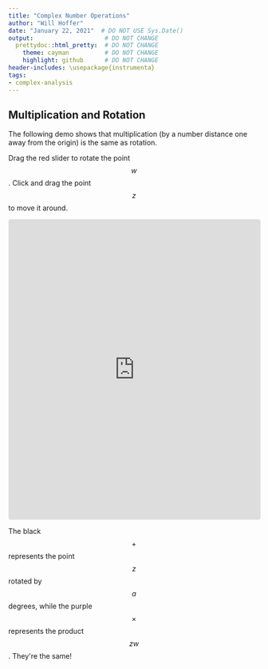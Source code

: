 ```yaml
---
title: "Complex Number Operations"
author: "Will Hoffer"
date: "January 22, 2021"  # DO NOT USE Sys.Date()
output:                    # DO NOT CHANGE
  prettydoc::html_pretty:  # DO NOT CHANGE
    theme: cayman          # DO NOT CHANGE
    highlight: github      # DO NOT CHANGE
header-includes: \usepackage{instrumenta}
tags:
- complex-analysis
---
```


## Multiplication and Rotation

The following demo shows that multiplication (by a number distance one away from the origin) is the same as rotation.

Drag the red slider to rotate the point $$w$$. Click and drag the point $$z$$ to move it around.

<iframe src="https://www.geogebra.org/calculator/kve5wn9r?embed" width="100%" height="600" allowfullscreen style="border: 1px solid #e4e4e4;border-radius: 4px;" frameborder="0"></iframe>

The black $$+$$ represents the point $$z$$ rotated by $$a$$ degrees, while the purple $$\times$$ represents the product $$zw$$. They're the same!
